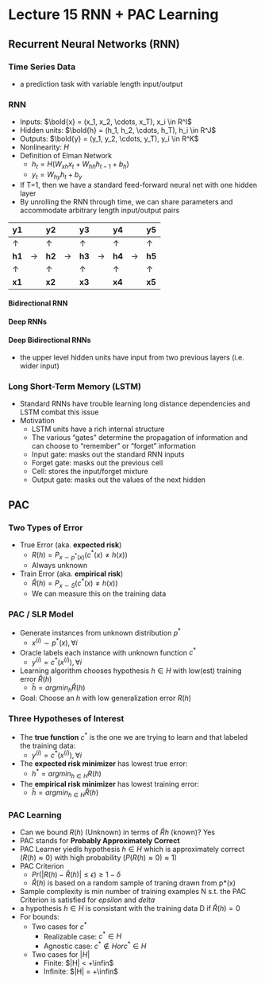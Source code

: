 # Lecture 15 RNN + PAC Learning

## Recurrent Neural Networks (RNN)

### Time Series Data

* a prediction task with variable length input/output

### RNN

* Inputs: $\bold{x} = (x_1, x_2, \cdots, x_T), x_i \in R^I$
* Hidden units: $\bold{h} = (h_1, h_2, \cdots, h_T), h_i \in R^J$
* Outputs: $\bold{y} = (y_1, y_2, \cdots, y_T), y_i \in R^K$
* Nonlinearity: $H$
* Definition of Elman Network
  * $h_t = H(W_{xh}x_t + W_{hh}h_{t-1} + b_h)$
  * $y_t = W_{hy}h_t+ b_y$
* If T=1, then we have a standard feed-forward neural net with one hidden layer
* By unrolling the RNN through time, we can share parameters and accommodate arbitrary length input/output pairs

| y1     |      | y2     |      | y3     |      | y4     |      | y5     |
| ------ | ---- | ------ | ---- | ------ | ---- | ------ | ---- | ------ |
| ↑      |      | ↑      |      | ↑      |      | ↑      |      | ↑      |
| **h1** | →    | **h2** | →    | **h3** | →    | **h4** | →    | **h5** |
| ↑      |      | ↑      |      | ↑      |      | ↑      |      | ↑      |
| **x1** |      | **x2** |      | **x3** |      | **x4** |      | **x5** |

#### Bidirectional RNN

#### Deep RNNs

#### Deep Bidirectional RNNs

* the upper level hidden units have input from two previous layers (i.e. wider input)

### Long Short-Term Memory (LSTM)

* Standard RNNs have trouble learning long distance dependencies and LSTM combat this issue
* Motivation
  * LSTM units have a rich internal structure
  * The various “gates” determine the propagation of information and can choose to “remember” or “forget” information
  * Input gate: masks out the standard RNN inputs
  * Forget gate: masks out the previous cell
  * Cell: stores the input/forget mixture
  * Output gate: masks out the values of the next hidden

## PAC

### Two Types of Error

* True Error (aka. **expected risk**)
  * $R(h) = P_{x \sim p^*(x)}(c^*(x) \neq h(x))$
  * Always unknown
* Train Error (aka. **empirical risk**)
  * $\hat{R}(h) = P_{x \sim S}(c^*(x) \neq h(x))$
  * We can measure this on the training data

### PAC / SLR Model

* Generate instances from unknown distribution $p^*$
  * $x^{(i)} \sim p^*(x), \forall i$
* Oracle labels each instance with unknown function $c^*$
  * $y^{(i)} = c^*(x^{(i)}), \forall i$
* Learning algorithm chooses hypothesis $h \in H$ with low(est) training error $\hat{R}(h)$
  * $\hat{h} = argmin_h \hat{R}(h)$
* Goal: Choose an $h$ with low generalization error $R(h)$

### Three Hypotheses of Interest

* The **true function** $c^*$ is the one we are trying to learn and that labeled the training data:
  * $y^{(i)} = c^*(x^{(i)}), \forall i$
* The **expected risk minimizer** has lowest true error:
  * $h^* = argmin_{h \in H} R(h)$
* The **empirical risk minimizer** has lowest training error:
  * $\hat{h} = argmin_{h \in H} \hat{R}(h)$

### PAC Learning

* Can we bound $R(h)$ (Unknown) in terms of $\hat{R}h$ (known)? Yes
* PAC stands for **Probably Approximately Correct**
* PAC Learner yiedls hypothesis $h \in H$ which is approximately correct ($R(h) \approx 0$) with high probability ($P(R(h) \approx 0)\approx 1$)
* PAC Criterion
  * $Pr(|R(h)-\hat{R}(h)| \leq \epsilon) \geq 1 - \delta$
  * $\hat{R}(h)$ is based on a random sample of traning drawn from p*(x)
* Sample complexity is min number of training examples N s.t. the PAC Criterion is satisfied for $epsilon$ and $delta$
* a hypothesis $h \in H$ is consistant with the training data D if $\hat{R}(h)=0$
* For bounds:
  * Two cases for $c^*$
    * Realizable case: $c^* \in H$
    * Agnostic case: $c^* \notin H or c^* \in H$
  * Two cases for $|H|$
    * Finite: $|H| < +\infin$
    * Infinite: $|H| = +\infin$
